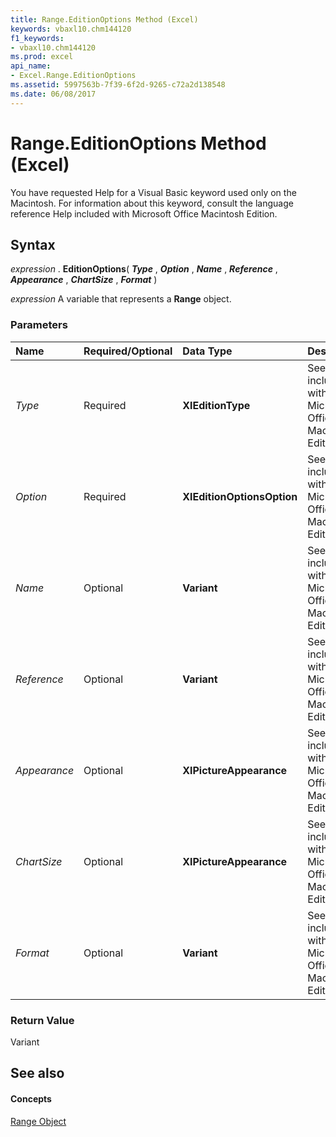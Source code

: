 ```yaml
---
title: Range.EditionOptions Method (Excel)
keywords: vbaxl10.chm144120
f1_keywords:
- vbaxl10.chm144120
ms.prod: excel
api_name:
- Excel.Range.EditionOptions
ms.assetid: 5997563b-7f39-6f2d-9265-c72a2d138548
ms.date: 06/08/2017
---
```



# Range.EditionOptions Method (Excel)

You have requested Help for a Visual Basic keyword used only on the Macintosh. For information about this keyword, consult the language reference Help included with Microsoft Office Macintosh Edition.


## Syntax

 _expression_ . **EditionOptions**( **_Type_** , **_Option_** , **_Name_** , **_Reference_** , **_Appearance_** , **_ChartSize_** , **_Format_** )

 _expression_ A variable that represents a **Range** object.


### Parameters



|**Name**|**Required/Optional**|**Data Type**|**Description**|
|:-----|:-----|:-----|:-----|
| _Type_|Required| **XlEditionType**|See help included with Microsoft Office Macintosh Edition.|
| _Option_|Required| **XlEditionOptionsOption**|See help included with Microsoft Office Macintosh Edition.|
| _Name_|Optional| **Variant**|See help included with Microsoft Office Macintosh Edition.|
| _Reference_|Optional| **Variant**|See help included with Microsoft Office Macintosh Edition.|
| _Appearance_|Optional| **XlPictureAppearance**|See help included with Microsoft Office Macintosh Edition.|
| _ChartSize_|Optional| **XlPictureAppearance**|See help included with Microsoft Office Macintosh Edition.|
| _Format_|Optional| **Variant**|See help included with Microsoft Office Macintosh Edition.|

### Return Value

Variant


## See also


#### Concepts


[Range Object](Excel.Range(objec).md)

